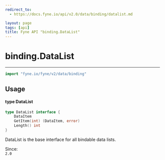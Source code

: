 ```yaml
---
redirect_to:
  - https://docs.fyne.io/api/v2.0/data/binding/datalist.md

layout: page
tags: [api]
title: Fyne API "binding.DataList"
---
```



# binding.DataList
---
```go
import "fyne.io/fyne/v2/data/binding"
```

## Usage

#### type DataList

```go
type DataList interface {
	DataItem
	GetItem(int) (DataItem, error)
	Length() int
}
```

DataList is the base interface for all bindable data lists.


<div class="since">Since: <code>
2.0</code></div>
